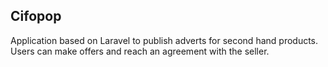 ## Cifopop

Application based on Laravel to publish adverts for second hand products. Users can make offers and reach an agreement with the seller.
